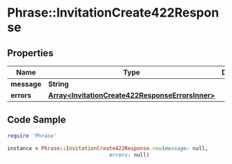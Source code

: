 # Phrase::InvitationCreate422Response

## Properties

Name | Type | Description | Notes
------------ | ------------- | ------------- | -------------
**message** | **String** |  | [optional] 
**errors** | [**Array&lt;InvitationCreate422ResponseErrorsInner&gt;**](InvitationCreate422ResponseErrorsInner.md) |  | [optional] 

## Code Sample

```ruby
require 'Phrase'

instance = Phrase::InvitationCreate422Response.new(message: null,
                                 errors: null)
```


